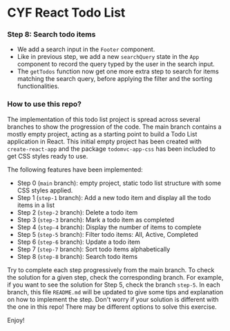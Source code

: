 # CYF React Todo List

### Step 8: Search todo items

- We add a search input in the `Footer` component.
- Like in previous step, we add a new `searchQuery` state in the `App` component to record the query typed by the user in the search input.
- The `getTodos` function now get one more extra step to search for items matching the search query, before applying the filter and the sorting functionalities.

### How to use this repo?
The implementation of this todo list project is spread across several branches to show the progression of the code. 
The main branch contains a mostly empty project, acting as a starting point to build a Todo List application in React.
This initial empty project has been created with `create-react-app` and the package `todomvc-app-css` has been included to get CSS styles ready to use.

The following features have been implemented:

- Step 0 (`main` branch): empty project, static todo list structure with some CSS styles applied.
- Step 1 (`step-1` branch): Add a new todo item and display all the todo items in a list
- Step 2 (`step-2` branch): Delete a todo item
- Step 3 (`step-3` branch): Mark a todo item as completed
- Step 4 (`step-4` branch): Display the number of items to complete
- Step 5 (`step-5` branch): Filter todo items: All, Active, Completed
- Step 6 (`step-6` branch): Update a todo item
- Step 7 (`step-7` branch): Sort todo items alphabetically
- Step 8 (`step-8` branch): Search todo items

Try to complete each step progressively from the main branch. 
To check the solution for a given step, check the corresponding branch. For example, if you want to see the solution for Step 5, check the branch `step-5`. In each branch, this file `README.md` will be updated to give some tips and explanation on how to implement the step.
Don't worry if your solution is different with the one in this repo! There may be different options to solve this exercise.

Enjoy!
